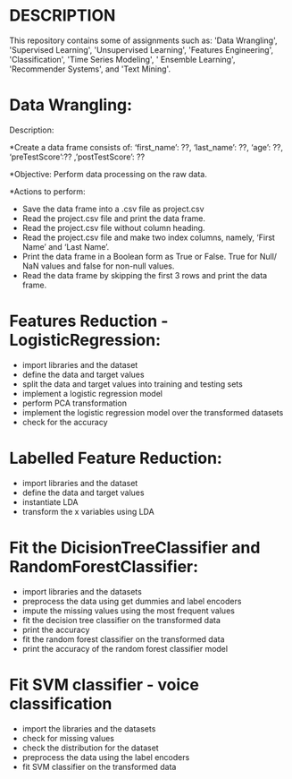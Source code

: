 # DESCRIPTION 
This repository contains some of assignments such as: 'Data Wrangling', 'Supervised Learning', 'Unsupervised Learning', 'Features Engineering', 'Classification', 'Time Series Modeling', ' Ensemble Learning', 'Recommender Systems', and 'Text Mining'.

# Data Wrangling:
Description:

*Create a data frame consists of:
‘first_name’: ??, ‘last_name’: ??, ‘age’: ??, ‘preTestScore’:?? ,’postTestScore’: ??

*Objective: Perform data processing on the raw data.

*Actions to perform:
- Save the data frame into a .csv file as project.csv
- Read the project.csv file and print the data frame.
- Read the project.csv file without column heading.
- Read the project.csv file and make two index columns, namely, ‘First Name’ and ‘Last Name’.
- Print the data frame in a Boolean form as True or False. True for Null/ NaN values and false for non-null values.
- Read the data frame by skipping the first 3 rows and print the data frame.

# Features Reduction - LogisticRegression:
- import libraries and the dataset
- define the data and target values
- split the data and target values into training and testing sets
- implement a logistic regression model
- perform PCA transformation
- implement the logistic regression model over the transformed datasets
- check for the accuracy

# Labelled Feature Reduction:
- import libraries and the dataset
- define the data and target values
- instantiate LDA
- transform the x variables using LDA

# Fit the DicisionTreeClassifier and RandomForestClassifier:
- import libraries and the datasets
- preprocess the data using get dummies and label encoders
- impute the missing values using the most frequent values
- fit the decision tree classifier on the transformed data
- print the accuracy
- fit the random forest classifier on the transformed data
- print the accuracy of the random forest classifier model

# Fit SVM classifier - voice classification
- import the libraries and the datasets
- check for missing values
- check the distribution for the dataset
- preprocess the data using the label encoders
- fit SVM classifier on the transformed data

